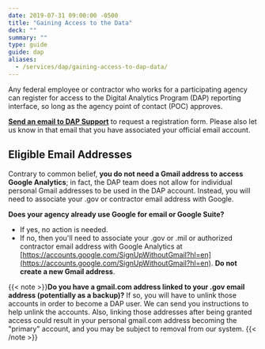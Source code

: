 ```yaml
---
date: 2019-07-31 09:00:00 -0500
title: "Gaining Access to the Data"
deck: ""
summary: ""
type: guide
guide: dap
aliases:
  - /services/dap/gaining-access-to-dap-data/
---
```


Any federal employee or contractor who works for a participating agency can register for access to the Digital Analytics Program (DAP) reporting interface, so long as the agency point of contact (POC) approves.

[**Send an email to DAP Support**](mailto:dap@support.digitalgov.gov?subject=registration%20form%20request) to request a registration form. Please also let us know in that email that you have associated your official email account.

## Eligible Email Addresses

Contrary to common belief, **you do not need a Gmail address to access Google Analytics**; in fact, the DAP team does not allow for individual personal Gmail addresses to be used in the DAP account. Instead, you will need to associate your .gov or contractor email address with Google. 

**Does your agency already use Google for email or Google Suite?**

- If yes, no action is needed.
- If no, then you'll need to associate your .gov or .mil or authorized contractor email address with Google Analytics at [https://accounts.google.com/SignUpWithoutGmail?hl=en](https://accounts.google.com/SignUpWithoutGmail?hl=en). **Do not create a new Gmail address**.

{{< note >}}**Do you have a gmail.com address linked to your .gov email address (potentially as a backup)?** If so, you will have to unlink those accounts in order to become a DAP user. We can send you instructions to help unlink the accounts. Also, linking those addresses after being granted access could result in your personal gmail.com address becoming the "primary" account, and you may be subject to removal from our system.
{{< /note >}}
